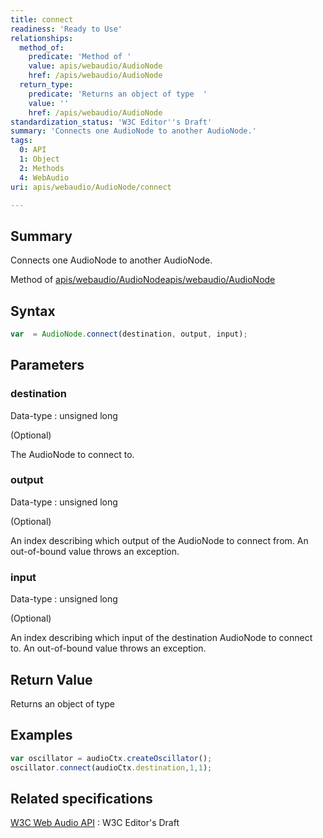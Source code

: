 ```yaml
---
title: connect
readiness: 'Ready to Use'
relationships:
  method_of:
    predicate: 'Method of '
    value: apis/webaudio/AudioNode
    href: /apis/webaudio/AudioNode
  return_type:
    predicate: 'Returns an object of type  '
    value: ''
    href: /apis/webaudio/AudioNode
standardization_status: 'W3C Editor''s Draft'
summary: 'Connects one AudioNode to another AudioNode.'
tags:
  0: API
  1: Object
  2: Methods
  4: WebAudio
uri: apis/webaudio/AudioNode/connect

---
```

## <span>Summary</span>

Connects one AudioNode to another AudioNode.

Method of [apis/webaudio/AudioNode](/apis/webaudio/AudioNode)[apis/webaudio/AudioNode](/apis/webaudio/AudioNode)

## <span>Syntax</span>

``` js
var  = AudioNode.connect(destination, output, input);
```

## <span>Parameters</span>

### <span>destination</span>

 Data-type
:   unsigned long

(Optional)

The AudioNode to connect to.

### <span>output</span>

 Data-type
:   unsigned long

(Optional)

An index describing which output of the AudioNode to connect from. An out-of-bound value throws an exception.

### <span>input</span>

 Data-type
:   unsigned long

(Optional)

An index describing which input of the destination AudioNode to connect to. An out-of-bound value throws an exception.

## <span>Return Value</span>

Returns an object of type<span></span>

## <span>Examples</span>

``` js
var oscillator = audioCtx.createOscillator();
oscillator.connect(audioCtx.destination,1,1);
```

## <span>Related specifications</span>

[W3C Web Audio API](http://webaudio.github.io/web-audio-api/)
:   W3C Editor's Draft
